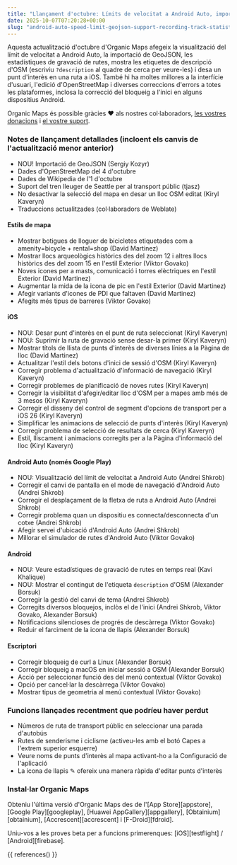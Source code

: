 ```yaml
---
title: "Llançament d'octubre: Límits de velocitat a Android Auto, importació GeoJSON, estadístiques de gravació de rutes, visualització de l'etiqueta de descripció OSM, desar punts d'interès en la ruta seleccionada a iOS i més"
date: 2025-10-07T07:20:28+00:00
slug: "android-auto-speed-limit-geojson-support-recording-track-statistics-osm-description-display"
---
```


Aquesta actualització d'octubre d'Organic Maps afegeix la visualització del límit de velocitat a Android Auto, la importació de GeoJSON, les estadístiques de gravació de rutes, mostra les etiquetes de descripció d'OSM (escriviu `?description` al quadre de cerca per veure-les) i desa un punt d'interès en una ruta a iOS. També hi ha moltes millores a la interfície d'usuari, l'edició d'OpenStreetMap i diverses correccions d'errors a totes les plataformes, inclosa la correcció del bloqueig a l'inici en alguns dispositius Android.

Organic Maps és possible gràcies ❤️ als nostres col·laboradors, [les vostres donacions](@/donate/index.ca.md) i [el vostre suport](@/contribute/index.ca.md).

### Notes de llançament detallades (incloent els canvis de l'actualització menor anterior)

- NOU! Importació de GeoJSON (Sergiy Kozyr)
- Dades d'OpenStreetMap del 4 d'octubre
- Dades de Wikipedia de l'1 d'octubre
- Suport del tren lleuger de Seattle per al transport públic (tjasz)
- No desactivar la selecció del mapa en desar un lloc OSM editat (Kiryl Kaveryn)
- Traduccions actualitzades (col·laboradors de Weblate)

#### Estils de mapa

- Mostrar botigues de lloguer de bicicletes etiquetades com a amenity=bicycle + rental=shop (David Martinez)
- Mostrar llocs arqueològics històrics des del zoom 12 i altres llocs històrics des del zoom 15 en l'estil Exterior (Viktor Govako)
- Noves icones per a masts, comunicació i torres elèctriques en l'estil Exterior (David Martinez)
- Augmentar la mida de la icona de pic en l'estil Exterior (David Martinez)
- Afegir variants d'icones de PDI que faltaven (David Martinez)
- Afegits més tipus de barreres (Viktor Govako)

#### iOS

- NOU: Desar punt d'interès en el punt de ruta seleccionat (Kiryl Kaveryn)
- NOU: Suprimir la ruta de gravació sense desar-la primer (Kiryl Kaveryn)
- Mostrar títols de llista de punts d'interès de diverses línies a la Pàgina de lloc (David Martinez)
- Actualitzar l'estil dels botons d'inici de sessió d'OSM (Kiryl Kaveryn)
- Corregir problema d'actualització d'informació de navegació (Kiryl Kaveryn)
- Corregir problemes de planificació de noves rutes (Kiryl Kaveryn)
- Corregir la visibilitat d'afegir/editar lloc d'OSM per a mapes amb més de 3 mesos (Kiryl Kaveryn)
- Corregir el disseny del control de segment d'opcions de transport per a iOS 26 (Kiryl Kaveryn)
- Simplificar les animacions de selecció de punts d'interès (Kiryl Kaveryn)
- Corregir problema de selecció de resultats de cerca (Kiryl Kaveryn)
- Estil, lliscament i animacions corregits per a la Pàgina d'informació del lloc (Kiryl Kaveryn)

#### Android Auto (només Google Play)

- NOU: Visualització del límit de velocitat a Android Auto (Andrei Shkrob)
- Corregir el canvi de pantalla en el mode de navegació d'Android Auto (Andrei Shkrob)
- Corregir el desplaçament de la fletxa de ruta a Android Auto (Andrei Shkrob)
- Corregir problema quan un dispositiu es connecta/desconnecta d'un cotxe (Andrei Shkrob)
- Afegir servei d'ubicació d'Android Auto (Andrei Shkrob)
- Millorar el simulador de rutes d'Android Auto (Viktor Govako)

#### Android

- NOU: Veure estadístiques de gravació de rutes en temps real (Kavi Khalique)
- NOU: Mostrar el contingut de l'etiqueta `description` d'OSM (Alexander Borsuk)
- Corregir la gestió del canvi de tema (Andrei Shkrob)
- Corregits diversos bloquejos, inclòs el de l'inici (Andrei Shkrob, Viktor Govako, Alexander Borsuk)
- Notificacions silencioses de progrés de descàrrega (Viktor Govako)
- Reduir el farciment de la icona de llapis (Alexander Borsuk)

#### Escriptori

- Corregir bloqueig de curl a Linux (Alexander Borsuk)
- Corregir bloqueig a macOS en iniciar sessió a OSM (Alexander Borsuk)
- Acció per seleccionar funció des del menú contextual (Viktor Govako)
- Opció per cancel·lar la descàrrega (Viktor Govako)
- Mostrar tipus de geometria al menú contextual (Viktor Govako)

### Funcions llançades recentment que podríeu haver perdut

- Números de ruta de transport públic en seleccionar una parada d'autobús
- Rutes de senderisme i ciclisme (activeu-les amb el botó Capes a l'extrem superior esquerre)
- Veure noms de punts d'interès al mapa activant-ho a la Configuració de l'aplicació
- La icona de llapis ✎ ofereix una manera ràpida d'editar punts d'interès

### Instal·lar Organic Maps

Obteniu l'última versió d'Organic Maps des de l'[App Store][appstore], [Google Play][googleplay], [Huawei AppGallery][appgallery], [Obtainium][obtainium], [Accrescent][accrescent] i [F-Droid][fdroid].

Uniu-vos a les proves beta per a funcions primerenques: [iOS][testflight] / [Android][firebase].

{{ references() }}
